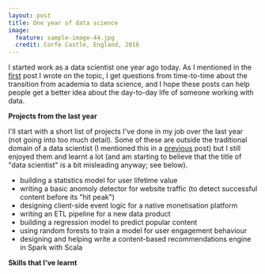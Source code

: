 ```yaml
---
layout: post
title: One year of data science
image:
  feature: sample-image-44.jpg
  credit: Corfe Castle, England, 2016
---
```


I started work as a data scientist one year ago today. As I mentioned in the [first](http://www.clintonboys.com/five-months-of-data-science/) post I wrote on the topic, I get questions from time-to-time about the transition from academia to data science, and I hope these posts can help people get a better idea about the day-to-day life of someone working with data. 

**Projects from the last year**

I'll start with a short list of projects I've done in my job over the last year (not going into too much detail). Some of these are outside the traditional domain of a data scientist (I mentioned this in a [previous](http://www.clintonboys.com/writing-etls/) post) but I still enjoyed them and learnt a lot (and am starting to believe that the title of "data scientist" is a bit misleading anyway; see below).
- building a statistics model for user lifetime value
- writing a basic anomoly detector for website traffic (to detect successful content before its "hit peak")
- designing client-side event logic for a native monetisation platform
- writing an ETL pipeline for a new data product
- building a regression model to predict popular content
- using random forests to train a model for user engagement behaviour
- designing and helping write a content-based recommendations engine in Spark with Scala

**Skills that I've learnt**
